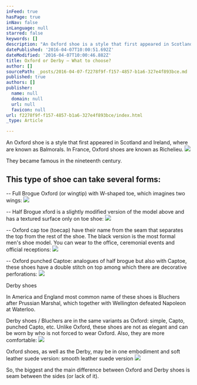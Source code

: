 ```yaml
---
inFeed: true
hasPage: true
inNav: false
inLanguage: null
starred: false
keywords: []
description: "An Oxford shoe is a style that first appeared in Scotland and Ireland, where are known as Balmorals. In France, Oxford shoes are known as Richelieu.\_"
datePublished: '2016-04-07T10:00:51.692Z'
dateModified: '2016-04-07T10:00:46.882Z'
title: Oxford or Derby – What to choose?
author: []
sourcePath: _posts/2016-04-07-f2278f9f-f157-4857-b1a6-327e4f893bce.md
published: true
authors: []
publisher:
  name: null
  domain: null
  url: null
  favicon: null
url: f2278f9f-f157-4857-b1a6-327e4f893bce/index.html
_type: Article

---
```

An Oxford shoe is a style that first appeared in Scotland and Ireland, where are known as Balmorals. In France, Oxford shoes are known as Richelieu. ![](https://s3-us-west-2.amazonaws.com/the-grid-img/p/3a9b72e51497fcdd29bd063091ba1afd8bb102e7.jpg)

They became famous in the nineteenth century. 

## This type of shoe can take several forms: 

-- Full Brogue Oxford (or wingtip) with W-shaped toe, which imagines two wings:
![](https://s3-us-west-2.amazonaws.com/the-grid-img/p/534ca2fc3ea0a94200bebc50e8cba64c63f1441a.jpg)

-- Half Brogue xford is a slightly modified version of the model above and has a textured surface only on toe shoe:
![](https://s3-us-west-2.amazonaws.com/the-grid-img/p/2af7d5ae036c12fd1af27634d73eb1d1ec723418.jpg)

-- Oxford cap toe (toecap) have their name from the seam that separates the top from the rest of the shoe. The black version is the most formal men's shoe model. You can wear to the office, ceremonial events and official receptions: ![](https://s3-us-west-2.amazonaws.com/the-grid-img/p/9c6285e44c0b7cb44e6beda131394c3da6f99155.jpg)

-- Oxford punched Captoe: analogues of half brogue but also with Captoe, these shoes have a double stitch on top among which there are decorative perforations:
![](https://s3-us-west-2.amazonaws.com/the-grid-img/p/face71222b524c7ba4f5c25719799fd4004bc777.jpg)

Derby shoes 

In America and England most common name of these shoes is Bluchers after Prussian Marshal, which together with Wellington defeated Napoleon at Waterloo. 

Derby shoes / Bluchers are in the same variants as Oxford: simple, Capto, punched Capto, etc. Unlike Oxford, these shoes are not as elegant and can be worn by who is not forced to wear Oxford. Also, they are more comfortable: ![](https://s3-us-west-2.amazonaws.com/the-grid-img/p/980e06f61133b3ce03d211f713a0598b01736f36.jpg)

Oxford shoes, as well as the Derby, may be in one embodiment and soft leather suede version:
smooth leather suede version ![](https://s3-us-west-2.amazonaws.com/the-grid-img/p/9422e704da61e7971b58ec67f6088a365c0fd72d.png)

So, the biggest and the main difference between Oxford and Derby shoes is seam between the sides (or lack of it).